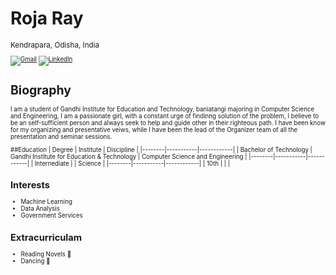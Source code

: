<h1>Roja Ray</h1>
<small>Kendrapara, Odisha, India<small>

[![Gmail](https://img.shields.io/badge/Gmail-D14836?style=for-the-badge&logo=gmail&logoColor=white)](mailto:roja.ray18@gmail.com)
[![LinkedIn](https://img.shields.io/badge/linkedin-%230077B5.svg?style=for-the-badge&logo=linkedin&logoColor=white)]()


<h1> Biography </h1>
I am a student of Gandhi Institute for Education and Technology, baniatangi majoring in Computer Science and Engineering, I am a passionate girl, with a constant urge of findinng solution of the problem, I believe to be an self-sufficient person and always seek to help and guide other in their righteous path. I have been know for my organizing and presentative veiws, while I have been the lead of the Organizer team of all the presentation and seminar sessions.

##Education
| Degree | Institute | Discipline |
|--------|-----------|------------|
| Bachelor of Technology  | Gandhi Institute for Education & Technology      | Computer Science and Engineering       |
|--------|-----------|------------|
| Internediate  |        | Science |
|--------|-----------|------------|
| 10th |     |       |


## Interests
* Machine Learning
* Data Analysis 
* Government Services


## Extracurriculam 
* Reading Novels 📖
* Dancing 💃


